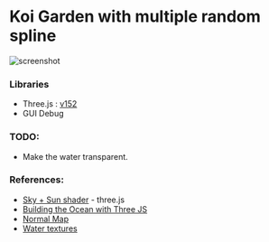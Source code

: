 # Koi Garden with multiple random spline

![screenshot](src/assets/screenshot.png)

### Libraries

* Three.js : [v152](https://unpkg.com/browse/three@0.152.2/)
* GUI Debug

### TODO:
* Make the water transparent.

### References:
* [Sky + Sun shader](https://threejs.org/examples/webgl_shaders_sky.html) - three.js
* [Building the Ocean with Three JS](https://www.liquid.fish/current/threejs)
* [Normal Map](https://www.filterforge.com/filters/4141-normal.html)
* [Water textures](https://www.cadhatch.com/seamless-water-textures)
